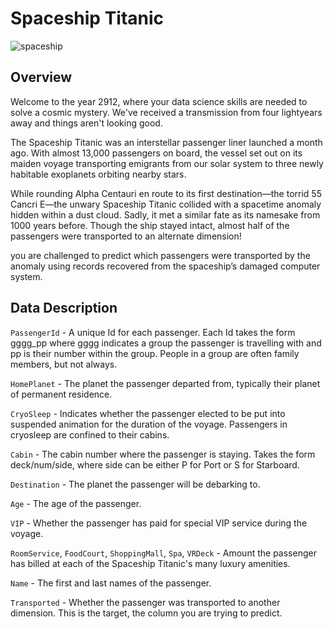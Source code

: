 # Spaceship Titanic

![spaceship](https://unsplash.com/photos/rTZW4f02zY8)

## Overview

Welcome to the year 2912, where your data science skills are needed to solve a cosmic mystery. We've received a transmission from four lightyears away and things aren't looking good.

The Spaceship Titanic was an interstellar passenger liner launched a month ago. With almost 13,000 passengers on board, the vessel set out on its maiden voyage transporting emigrants from our solar system to three newly habitable exoplanets orbiting nearby stars.

While rounding Alpha Centauri en route to its first destination—the torrid 55 Cancri E—the unwary Spaceship Titanic collided with a spacetime anomaly hidden within a dust cloud. Sadly, it met a similar fate as its namesake from 1000 years before. Though the ship stayed intact, almost half of the passengers were transported to an alternate dimension!

you are challenged to predict which passengers were transported by the anomaly using records recovered from the spaceship’s damaged computer system.

## Data Description

`PassengerId` - A unique Id for each passenger.
              Each Id takes the form gggg_pp where gggg indicates a group the passenger is travelling with and pp is their number within the group.
              People in a group are often family members, but not always.

`HomePlanet` - The planet the passenger departed from, typically their planet of permanent residence.

`CryoSleep` - Indicates whether the passenger elected to be put into suspended animation for the duration of the voyage. 
            Passengers in cryosleep are confined to their cabins.

`Cabin` - The cabin number where the passenger is staying.
          Takes the form deck/num/side, where side can be either P for Port or S for Starboard.

`Destination` - The planet the passenger will be debarking to.

`Age` - The age of the passenger.

`VIP` - Whether the passenger has paid for special VIP service during the voyage.

`RoomService`, `FoodCourt`, `ShoppingMall`, `Spa`, `VRDeck` - Amount the passenger has billed at each of the Spaceship Titanic's many luxury amenities.

`Name` - The first and last names of the passenger.

`Transported` - Whether the passenger was transported to another dimension. This is the target, the column you are trying to predict.